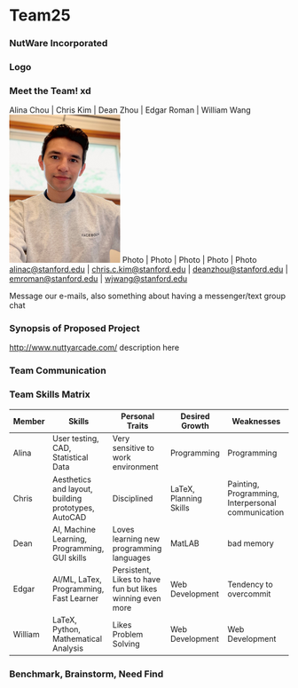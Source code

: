 # Team25

### NutWare Incorporated
### Logo
### Meet the Team! xd
Alina Chou | Chris Kim | Dean Zhou | Edgar Roman | William Wang
<img src="./assets/images/edgar.jpg" width="200">
Photo | Photo | Photo | Photo | Photo
alinac@stanford.edu | chris.c.kim@stanford.edu | deanzhou@stanford.edu | emroman@stanford.edu | wjwang@stanford.edu

Message our e-mails, also something about having a messenger/text group chat

### Synopsis of Proposed Project
http://www.nuttyarcade.com/
description here
### Team Communication

### Team Skills Matrix
Member | Skills | Personal Traits | Desired Growth | Weaknesses
--- | --- | --- | --- | ---
Alina | User testing, CAD, Statistical Data | Very sensitive to work environment | Programming | Programming
Chris | Aesthetics and layout, building prototypes, AutoCAD | Disciplined | LaTeX, Planning Skills | Painting, Programming, Interpersonal communication
Dean | AI, Machine Learning, Programming, GUI skills | Loves learning new programming languages | MatLAB | bad memory
Edgar | AI/ML, LaTex, Programming, Fast Learner | Persistent, Likes to have fun but likes winning even more | Web Development | Tendency to overcommit
William | LaTeX, Python, Mathematical Analysis | Likes Problem Solving | Web Development | Web Development


### Benchmark, Brainstorm, Need Find
